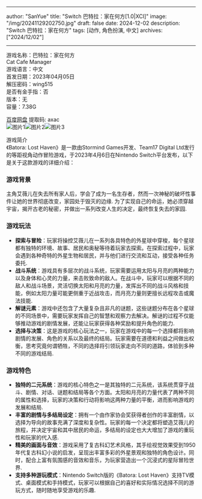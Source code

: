 
---
author: "SanYue"
title: "Switch 巴特拉：家在何方[1.0|XCI]"
image: "/img/20241129202750.jpg"
draft: false
date: 2024-12-02
description: "Switch 巴特拉：家在何方"
tags: [动作, 角色扮演, 中文]
archives: ["2024/12/02"]

---

游戏名称：巴特拉：家在何方   
Cat Cafe Manager    
游戏语言：中文  
首发日期：2023年04月05日  
解压密码：wing515  
是否有金手指：否  
版本：无   
容量：7.38G

[百度网盘](https://pan.baidu.com/s/13k9LKRS0-nZFjCLFVwdoFA) 提取码: axac  
![图片1](/img/184e0b.jpg)![图片2](/img/818a50.jpg)![图片3](/img/e8a1c8.jpg)  

游戏简介  
《Batora: Lost Haven》是一款由Stormind Games开发、Team17 Digital Ltd发行的等距视角动作冒险游戏，于2023年4月6日在Nintendo Switch平台发布，以下是关于这款游戏的详细介绍：

### 游戏背景
主角艾薇儿在失去所有家人后，学会了成为一名生存者，然而一次神秘的破坏性事件让她的世界彻底改变，家园处于毁灭的边缘. 为了实现自己的命运，她必须穿越宇宙，揭开古老的秘密，并做出一系列改变人生的决定，最终恢复失去的家园.

### 游戏玩法
- **探索与冒险**：玩家将操控艾薇儿在一系列各具特色的外星球中穿梭，每个星球都有独特的环境、故事、居民和奥秘等待着玩家去探索。在探索过程中，玩家会遇到各种奇特的外星生物和居民，并与他们进行交流和互动，接受各种任务委托.
- **战斗系统**：游戏具有多层次的战斗系统，玩家需要运用太阳与月亮的两种能力以及身体和心灵的力量，来击败致命的敌人。在战斗中，玩家可以根据不同的敌人和战斗场景，灵活切换太阳和月亮的力量，发挥出不同的战斗风格和技能，例如太阳力量可能更侧重于近战攻击，而月亮力量则更擅长远程攻击或魔法技能.
- **解谜元素**：游戏中还包含了大量复杂且非凡的谜题，这些谜题分布在各个星球的不同场景中，需要玩家发挥自己的智慧和观察力去解决。解谜的过程不仅能够推动游戏的剧情发展，还能让玩家获得各种奖励和提升角色的能力.
- **选择与决策**：这是游戏的核心玩法之一，玩家在游戏中的每一个选择都将影响剧情的发展、角色的关系以及最终的结局。玩家需要在道德和利益之间做出权衡，思考究竟何谓牺牲，不同的选择将引领玩家走向不同的道路，体验到多种不同的游戏结局.

### 游戏特色
- **独特的二元系统**：游戏的核心特色之一是其独特的二元系统，该系统贯穿于战斗、剧情、对话、谜题和结局等各个方面。太阳和月亮的力量代表了两种不同的属性和选择，玩家的决策和行动将影响这两种力量的平衡，进而影响游戏的发展和结局.
- **丰富的剧情与多结局设定**：拥有一个由作家协会奖获得者创作的丰富剧情，以选择为导向的故事充满了深度和复杂性。玩家的每一个决定都将塑造艾薇儿的旅程，并决定宇宙和其中居民的命运，多结局的设定也大大增加了游戏的重玩性和玩家的代入感.
- **精美的画面与音效**：游戏采用了复古科幻艺术风格，其手绘视觉效果受到1950年代复古科幻小说的启发，呈现出丰富多彩的外星景观和独特的角色设计。同时，配合上富有氛围感的音效和音乐，为玩家营造出一个沉浸式的星际冒险世界.
- **支持多种游玩模式**：Nintendo Switch版的《Batora: Lost Haven》支持TV模式、桌面模式和手持模式，玩家可以根据自己的喜好和实际情况选择不同的游玩方式，随时随地享受游戏的乐趣.
